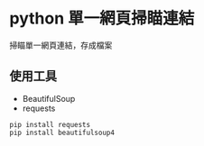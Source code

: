 # python 單一網頁掃瞄連結
掃瞄單一網頁連結，存成檔案

## 使用工具
* BeautifulSoup
* requests
```
pip install requests
pip install beautifulsoup4
```
